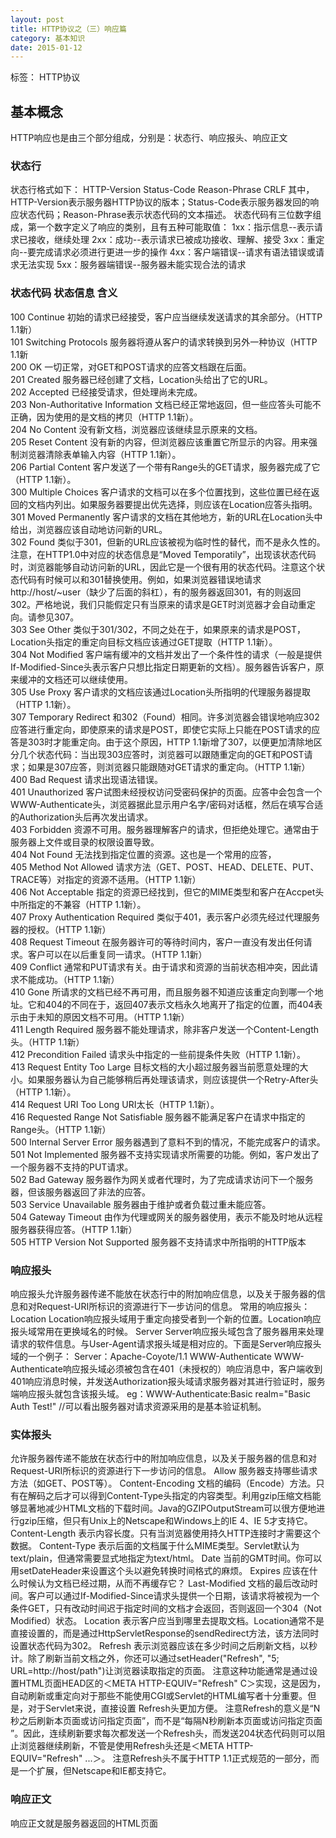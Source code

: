 ```yaml
---
layout: post
title: HTTP协议之（三）响应篇
category: 基本知识
date: 2015-01-12
---
```


标签： HTTP协议

<!-- more -->

## 基本概念
HTTP响应也是由三个部分组成，分别是：状态行、响应报头、响应正文
### 状态行
状态行格式如下：
HTTP-Version Status-Code Reason-Phrase CRLF
其中，HTTP-Version表示服务器HTTP协议的版本；Status-Code表示服务器发回的响应状态代码；Reason-Phrase表示状态代码的文本描述。
状态代码有三位数字组成，第一个数字定义了响应的类别，且有五种可能取值：
1xx：指示信息--表示请求已接收，继续处理
2xx：成功--表示请求已被成功接收、理解、接受
3xx：重定向--要完成请求必须进行更进一步的操作
4xx：客户端错误--请求有语法错误或请求无法实现
5xx：服务器端错误--服务器未能实现合法的请求
### 状态代码 状态信息 含义
100 Continue 初始的请求已经接受，客户应当继续发送请求的其余部分。（HTTP 1.1新）   
101 Switching Protocols 服务器将遵从客户的请求转换到另外一种协议（HTTP 1.1新   
200 OK 一切正常，对GET和POST请求的应答文档跟在后面。   
201 Created 服务器已经创建了文档，Location头给出了它的URL。   
202 Accepted 已经接受请求，但处理尚未完成。    
203 Non-Authoritative Information 文档已经正常地返回，但一些应答头可能不正确，因为使用的是文档的拷贝（HTTP 1.1新）。    
204 No Content 没有新文档，浏览器应该继续显示原来的文档。   
205 Reset Content 没有新的内容，但浏览器应该重置它所显示的内容。用来强制浏览器清除表单输入内容（HTTP 1.1新）。    
206 Partial Content 客户发送了一个带有Range头的GET请求，服务器完成了它（HTTP 1.1新）。    
300 Multiple Choices 客户请求的文档可以在多个位置找到，这些位置已经在返回的文档内列出。如果服务器要提出优先选择，则应该在Location应答头指明。    
301 Moved Permanently 客户请求的文档在其他地方，新的URL在Location头中给出，浏览器应该自动地访问新的URL。    
302 Found 类似于301，但新的URL应该被视为临时性的替代，而不是永久性的。注意，在HTTP1.0中对应的状态信息是“Moved Temporatily”，出现该状态代码时，浏览器能够自动访问新的URL，因此它是一个很有用的状态代码。注意这个状态代码有时候可以和301替换使用。例如，如果浏览器错误地请求http://host/~user（缺少了后面的斜杠），有的服务器返回301，有的则返回302。严格地说，我们只能假定只有当原来的请求是GET时浏览器才会自动重定向。请参见307。    
303 See Other 类似于301/302，不同之处在于，如果原来的请求是POST，Location头指定的重定向目标文档应该通过GET提取（HTTP 1.1新）。    
304 Not Modified 客户端有缓冲的文档并发出了一个条件性的请求（一般是提供If-Modified-Since头表示客户只想比指定日期更新的文档）。服务器告诉客户，原来缓冲的文档还可以继续使用。   
305 Use Proxy 客户请求的文档应该通过Location头所指明的代理服务器提取（HTTP 1.1新）。   
307 Temporary Redirect 和302（Found）相同。许多浏览器会错误地响应302应答进行重定向，即使原来的请求是POST，即使它实际上只能在POST请求的应答是303时才能重定向。由于这个原因，HTTP 1.1新增了307，以便更加清除地区分几个状态代码：当出现303应答时，浏览器可以跟随重定向的GET和POST请求；如果是307应答，则浏览器只能跟随对GET请求的重定向。（HTTP 1.1新）    
400 Bad Request 请求出现语法错误。    
401 Unauthorized 客户试图未经授权访问受密码保护的页面。应答中会包含一个WWW-Authenticate头，浏览器据此显示用户名字/密码对话框，然后在填写合适的Authorization头后再次发出请求。    
403 Forbidden 资源不可用。服务器理解客户的请求，但拒绝处理它。通常由于服务器上文件或目录的权限设置导致。    
404 Not Found 无法找到指定位置的资源。这也是一个常用的应答，    
405 Method Not Allowed 请求方法（GET、POST、HEAD、DELETE、PUT、TRACE等）对指定的资源不适用。（HTTP 1.1新）    
406 Not Acceptable 指定的资源已经找到，但它的MIME类型和客户在Accpet头中所指定的不兼容（HTTP 1.1新）。    
407 Proxy Authentication Required 类似于401，表示客户必须先经过代理服务器的授权。（HTTP 1.1新）   
408 Request Timeout 在服务器许可的等待时间内，客户一直没有发出任何请求。客户可以在以后重复同一请求。（HTTP 1.1新）    
409 Conflict 通常和PUT请求有关。由于请求和资源的当前状态相冲突，因此请求不能成功。（HTTP 1.1新）   
410 Gone 所请求的文档已经不再可用，而且服务器不知道应该重定向到哪一个地址。它和404的不同在于，返回407表示文档永久地离开了指定的位置，而404表示由于未知的原因文档不可用。（HTTP 1.1新）   
411 Length Required 服务器不能处理请求，除非客户发送一个Content-Length头。（HTTP 1.1新）   
412 Precondition Failed 请求头中指定的一些前提条件失败（HTTP 1.1新）。    
413 Request Entity Too Large 目标文档的大小超过服务器当前愿意处理的大小。如果服务器认为自己能够稍后再处理该请求，则应该提供一个Retry-After头（HTTP 1.1新）。    
414 Request URI Too Long URI太长（HTTP 1.1新）。    
416 Requested Range Not Satisfiable 服务器不能满足客户在请求中指定的Range头。（HTTP 1.1新）    
500 Internal Server Error 服务器遇到了意料不到的情况，不能完成客户的请求。    
501 Not Implemented 服务器不支持实现请求所需要的功能。例如，客户发出了一个服务器不支持的PUT请求。   
502 Bad Gateway 服务器作为网关或者代理时，为了完成请求访问下一个服务器，但该服务器返回了非法的应答。    
503 Service Unavailable 服务器由于维护或者负载过重未能应答。   
504 Gateway Timeout 由作为代理或网关的服务器使用，表示不能及时地从远程服务器获得应答。（HTTP 1.1新）    
505 HTTP Version Not Supported 服务器不支持请求中所指明的HTTP版本 
### 响应报头
 响应报头允许服务器传递不能放在状态行中的附加响应信息，以及关于服务器的信息和对Request-URI所标识的资源进行下一步访问的信息。 
 常用的响应报头：
 Location
 Location响应报头域用于重定向接受者到一个新的位置。Location响应报头域常用在更换域名的时候。
 Server
 Server响应报头域包含了服务器用来处理请求的软件信息。与User-Agent请求报头域是相对应的。下面是Server响应报头域的一个例子：
 Server：Apache-Coyote/1.1
 WWW-Authenticate
 WWW-Authenticate响应报头域必须被包含在401（未授权的）响应消息中，客户端收到401响应消息时候，并发送Authorization报头域请求服务器对其进行验证时，服务端响应报头就包含该报头域。
 eg：WWW-Authenticate:Basic realm="Basic Auth Test!"  //可以看出服务器对请求资源采用的是基本验证机制。
### 实体报头
允许服务器传递不能放在状态行中的附加响应信息，以及关于服务器的信息和对Request-URI所标识的资源进行下一步访问的信息。
 Allow 服务器支持哪些请求方法（如GET、POST等）。
 Content-Encoding 文档的编码（Encode）方法。只有在解码之后才可以得到Content-Type头指定的内容类型。利用gzip压缩文档能够显著地减少HTML文档的下载时间。Java的GZIPOutputStream可以很方便地进行gzip压缩，但只有Unix上的Netscape和Windows上的IE 4、IE 5才支持它。
 Content-Length 表示内容长度。只有当浏览器使用持久HTTP连接时才需要这个数据。
 Content-Type 表示后面的文档属于什么MIME类型。Servlet默认为text/plain，但通常需要显式地指定为text/html。
 Date 当前的GMT时间。你可以用setDateHeader来设置这个头以避免转换时间格式的麻烦。
 Expires 应该在什么时候认为文档已经过期，从而不再缓存它？
 Last-Modified 文档的最后改动时间。客户可以通过If-Modified-Since请求头提供一个日期，该请求将被视为一个条件GET，只有改动时间迟于指定时间的文档才会返回，否则返回一个304（Not Modified）状态。
 Location 表示客户应当到哪里去提取文档。Location通常不是直接设置的，而是通过HttpServletResponse的sendRedirect方法，该方法同时设置状态代码为302。
 Refresh 表示浏览器应该在多少时间之后刷新文档，以秒计。除了刷新当前文档之外，你还可以通过setHeader("Refresh", "5; URL=http://host/path")让浏览器读取指定的页面。
 注意这种功能通常是通过设置HTML页面HEAD区的＜META HTTP-EQUIV="Refresh" C＞实现，这是因为，自动刷新或重定向对于那些不能使用CGI或Servlet的HTML编写者十分重要。但是，对于Servlet来说，直接设置 Refresh头更加方便。
 注意Refresh的意义是“N秒之后刷新本页面或访问指定页面”，而不是“每隔N秒刷新本页面或访问指定页面 ”。因此，连续刷新要求每次都发送一个Refresh头，而发送204状态代码则可以阻止浏览器继续刷新，不管是使用Refresh头还是＜META HTTP-EQUIV="Refresh" ...＞。
 注意Refresh头不属于HTTP 1.1正式规范的一部分，而是一个扩展，但Netscape和IE都支持它。
### 响应正文
  响应正文就是服务器返回的HTML页面
 







